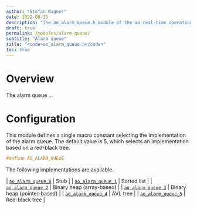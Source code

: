 ```yaml
---
author: "Stefan Wagner"
date: 2022-08-15
description: "The ao_alarm_queue.h module of the ao real-time operating system."
draft: true
permalink: /modules/alarm-queue/
subtitle: "Alarm queue"
title: "<code>ao_alarm_queue.h</code>"
toc: true
---
```


# Overview

The alarm queue ...

# Configuration

This module defines a single macro constant selecting the implementation of the alarm queue. The default value is 5, which selects an implementation based on a red-black tree.

```c
#define AO_ALARM_QUEUE
```

The following implementations are available.

| [`ao_alarm_queue_0`](alarm-queue-0.md) | Stub |
| [`ao_alarm_queue_1`](alarm-queue-1.md) | Sorted list |
| [`ao_alarm_queue_2`](alarm-queue-2.md) | Binary heap (array-based) |
| [`ao_alarm_queue_3`](alarm-queue-3.md) | Binary heap (pointer-based) |
| [`ao_alarm_queue_4`](alarm-queue-4.md) | AVL tree |
| [`ao_alarm_queue_5`](alarm-queue-5.md) | Red-black tree |
